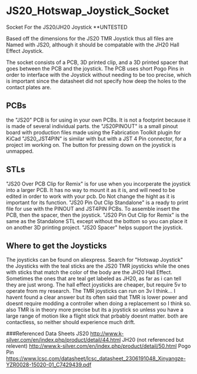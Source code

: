 # JS20_Hotswap_Joystick_Socket
Socket For the JS20/JH20 Joystick **UNTESTED

Based off the dimensions for the JS20 TMR Joystick thus all files are Named with JS20, although it should be compatable with the JH20 Hall Effect Joystick.

The socket consists of a PCB, 3D printed clip, and a 3D printed spacer that goes between the PCB and the joystick. The PCB uses short Pogo Pins in order to interface with the Joystick without needing to be too precise, which is important since the datasheet did not specify how deep the holes to the contact plates are.

## PCBs
the "JS20" PCB is for using in your own PCBs. It is not a footprint because it is made of several individual parts.
the "JS20PINOUT" is a small pinout board with production files made using the Fabrication Toolkit plugin for KiCad
"JS20_JST4PIN" is similar with but with a JST 4 Pin connector, for a project im working on. The button for pressing down on the joystick is unmapped.

## STLs
"JS20 Over PCB Clip for Remix" is for use when you incorperate the joystick into a larger PCB. It has no way to mount it as it is, and will need to be edited in order to work with your pcb. Do Not change the hight as it is important for its function.
"JS20 Pin Out Clip Standalone" is a ready to print file for use with the PINOUT and JST4PIN PCBs. To assemble insert the PCB, then the spacer, then the joystick.
"JS20 Pin Out Clip for Remix" is the same as the Standalone STL except without the bottom so you can place it on another 3D printing project.
"JS20 Spacer" helps support the joystick.

## Where to get the Joysticks
The joysticks can be found on aliexpress. Search for "Hotswap Joystick" the Joysticks with the teal sticks are the JS20 TMR joysticks while the ones with sticks that match the color of the body are the JH20 Hall Effect. Sometimes the ones that are teal get labeled as JH20, as far as i can tell they are just wrong. The hall effect joysticks are cheaper, but require 5v to operate from my research. The TMR joysticks can run on 3v I think... I havent found a clear answer but its often said that TMR is lower power and doesnt require modding a controller when doing a replacement so I think so. also TMR is in theory more precise but its a joystick so unless you have a large range of motion like a flight stick that prbably doesnt matter. both are contactless, so neither should experience much drift.

###Referenced Data Sheets
 JS20 http://www.k-silver.com/en/index.php/product/detail/44.html
 JH20 (not referenced but relevent) http://www.k-silver.com/en/index.php/product/detail/50.html
 Pogo Pin https://www.lcsc.com/datasheet/lcsc_datasheet_2306191048_Xinyangze-YZR0028-15020-01_C7429439.pdf
